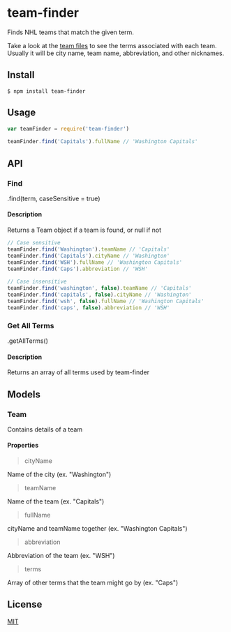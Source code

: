 # team-finder

Finds NHL teams that match the given term.

Take a look at the [team files](/teams) to see the terms associated with each team. Usually it will be city name, team name, abbreviation, and other nicknames.

## Install

```
$ npm install team-finder
```

## Usage

```js
var teamFinder = require('team-finder')
 
teamFinder.find('Capitals').fullName // 'Washington Capitals'
```

## API

### Find
.find(term, caseSensitive = true)

#### Description
Returns a Team object if a team is found, or null if not

```js
// Case sensitive
teamFinder.find('Washington').teamName // 'Capitals'
teamFinder.find('Capitals').cityName // 'Washington'
teamFinder.find('WSH').fullName // 'Washington Capitals'
teamFinder.find('Caps').abbreviation // 'WSH'
 
// Case insensitive
teamFinder.find('washington', false).teamName // 'Capitals'
teamFinder.find('capitals', false).cityName // 'Washington'
teamFinder.find('wsh', false).fullName // 'Washington Capitals'
teamFinder.find('caps', false).abbreviation // 'WSH'
```

### Get All Terms
.getAllTerms()

#### Description

Returns an array of all terms used by team-finder

## Models

### Team
Contains details of a team

#### Properties
> cityName

Name of the city (ex. "Washington")

> teamName

Name of the team (ex. "Capitals")

> fullName

cityName and teamName together (ex. "Washington Capitals")

> abbreviation

Abbreviation of the team (ex. "WSH")

> terms

Array of other terms that the team might go by (ex. "Caps") 


## License

[MIT](/LICENSE)